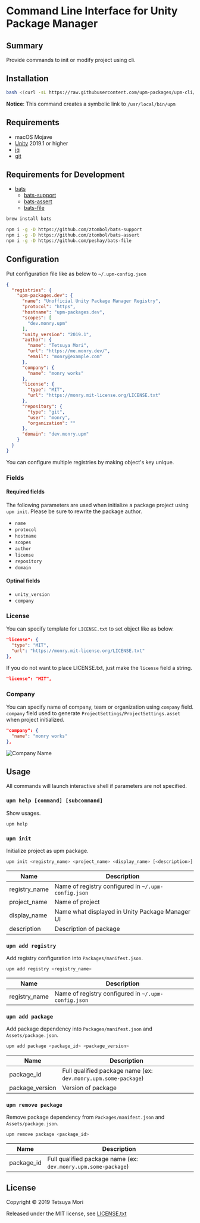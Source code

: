 # Command Line Interface for Unity Package Manager

## Summary

Provide commands to init or modify project using cli.

## Installation

```bash
bash <(curl -sL https://raw.githubusercontent.com/upm-packages/upm-cli/master/scripts/install-latest-release.sh)
```

**Notice**: This command creates a symbolic link to `/usr/local/bin/upm`

## Requirements

* macOS Mojave
* [Unity](https://unity.com/) 2019.1 or higher
* [jq](https://stedolan.github.io/jq/)
* [git](https://git-scm.com/)

## Requirements for Development

* [bats](https://github.com/sstephenson/bats)
    * [bats-support](https://github.com/ztombol/bats-support)
    * [bats-assert](https://github.com/ztombol/bats-assert)
    * [bats-file](https://github.com/peshay/bats-file)

```bash
brew install bats

npm i -g -D https://github.com/ztombol/bats-support
npm i -g -D https://github.com/ztombol/bats-assert
npm i -g -D https://github.com/peshay/bats-file
```

## Configuration

Put configuration file like as below to `~/.upm-config.json`

```json
{
  "registries": {
    "upm-packages.dev": {
      "name": "Unofficial Unity Package Manager Registry",
      "protocol": "https",
      "hostname": "upm-packages.dev",
      "scopes": [
        "dev.monry.upm"
      ],
      "unity_version": "2019.1",
      "author": {
        "name": "Tetsuya Mori",
        "url": "https://me.monry.dev/",
        "email": "monry@example.com"
      },
      "company": {
        "name": "monry works"
      },
      "license": {
        "type": "MIT",
        "url": "https://monry.mit-license.org/LICENSE.txt"
      },
      "repository": {
        "type": "git",
        "user": "monry",
        "organization": ""
      },
      "domain": "dev.monry.upm"
    }
  }
}
```

You can configure multiple registries by making object's key unique.

### Fields

#### Required fields

The following parameters are used when initialize a package project using `upm init`.
Please be sure to rewrite the package author.

* `name`
* `protocol`
* `hostname`
* `scopes`
* `author`
* `license`
* `repository`
* `domain`

#### Optinal fields

* `unity_version`
* `company`

### License

You can specify template for `LICENSE.txt` to set object like as below.

```json
"license": {
  "type": "MIT",
  "url": "https://monry.mit-license.org/LICENSE.txt"
},
```

If you do not want to place LICENSE.txt, just make the `license` field a string.

```json
"license": "MIT",
```

### Company

You can specify name of company, team or organization using `company` field.
`company` field used to generate `ProjectSettings/ProjectSettings.asset` when project initialized.

```json
"company": {
  "name": "monry works"
},
```

![Company Name](https://user-images.githubusercontent.com/838945/59974124-358c1b00-95e3-11e9-95dc-ae1f13805042.png)

## Usage

All commands will launch interactive shell if parameters are not specified.

### `upm help [command] [subcommand]`

Show usages.

```bash
upm help
```

### `upm init`

Initialize project as upm package.

```bash
upm init <registry_name> <project_name> <display_name> [<description>]
```

| Name | Description |
| --- | --- |
| registry_name | Name of registry configured in `~/.upm-config.json` |
| project_name | Name of project |
| display_name | Name what displayed in Unity Package Manager UI |
| description | Description of package |

### `upm add registry`

Add registry configuration into `Packages/manifest.json`.

```bash
upm add registry <registry_name>
```

| Name | Description |
| --- | --- |
| registry_name | Name of registry configured in `~/.upm-config.json` |

### `upm add package`

Add package dependency into `Packages/manifest.json` and `Assets/package.json`.

```bash
upm add package <package_id> <package_version>
```

| Name | Description |
| --- | --- |
| package_id | Full qualified package name (ex: `dev.monry.upm.some-package`) |
| package_version | Version of package |

### `upm remove package`

Remove package dependency from `Packages/manifest.json` and `Assets/package.json`.

```bash
upm remove package <package_id>
```

| Name | Description |
| --- | --- |
| package_id | Full qualified package name (ex: `dev.monry.upm.some-package`) |

## License

Copyright &copy; 2019 Tetsuya Mori

Released under the MIT license, see [LICENSE.txt](LICENSE.txt)
